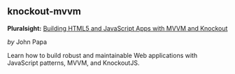 ## knockout-mvvm
**Pluralsight:** [Building HTML5 and JavaScript Apps with MVVM and Knockout](https://app.pluralsight.com/library/courses/knockout-mvvm/table-of-contents)

_by_ John Papa

Learn how to build robust and maintainable Web applications with JavaScript patterns, MVVM, and KnockoutJS.
